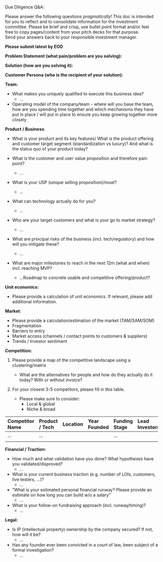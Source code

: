 Due Diligence Q\&A:

Please answer the following questions *pragmatically*\! This doc is intended for you to reflect and to consolidate information for the investment committee. Please be brief and crisp, use bullet point format and/or feel free to copy pages/content from your pitch decks for that purpose.   
Send your answers back to your responsible investment manager.

**Please submit latest by  EOD**

**Problem Statement (what pain/problem are you solving):**

**Solution (how are you solving it):**

**Customer Persona (who is the recipient of your solution):**

**Team:**

* What makes you uniquely qualified to execute this business idea?  
  * …  
* Operating model of the company/team \- where will you base the team, how are you spending time together and which mechanisms they have put in place / will put in place to ensure you keep growing together more closely


**Product / Business**: 

* What is your product and its key features/ What is the product offering and customer target segment (standardization vs luxury)? And what is the status quo of your product today?  
    
* What is the customer and user value proposition and therefore pain point?   
  * ...  
* What is your USP (unique selling proposition)/moat?  
  * …  
* What can technology actually do for you?  
  * …  
* Who are your target customers and what is your go to market strategy?  
  * ...  
* What are principal risks of the business (incl. tech/regulatory) and how will you mitigate these?  
  * ...  
* What are major milestones to reach in the next 12m (what and when) incl. reaching MVP?  
  * …Roadmap to concrete usable and competitive offering/product?

**Unit economics:** 

* Please provide a calculation of unit economics. If relevant, please add additional information. 

**Market:**

* Please provide a calculation/estimation of the market (TAM/SAM/SOM)  
* Fragmentation  
* Barriers to entry  
* Market access (channels / contact points to customers & suppliers)  
* Trends / Investor sentiment


**Competition:**

1. Please provide a map of the competitive landscape using a clustering/matrix   
   * What are the alternatives for people and how do they actually do it today? With or without invoice?

   

2. For your closest 3-5 competitors, please fill in this table.  
   * Please make sure to consider:  
     * Local & global  
     * Niche & broad  
       

| Competitor Name | Product / Tech | Location | Year Founded | Funding Stage | Lead Investors | Customer Growth | Team | Key Differentiation |
| :---- | :---- | :---- | :---- | :---- | :---- | :---- | :---- | :---- |
| ... | ... |  |  | ... |  | ... | ... |  |
|  |  |  |  |  |  |  |  |  |

   

**Financial / Traction:**

* How much and what validation have you done? What hypotheses have you validated/disproved?   
  * ...  
* What is your current business traction (e.g. number of LOIs, customers, live testers, …)?  
  * …  
* “What is your estimated personal financial runway? Please provide an estimate on how long you can build w/o a salary”  
  * …  
* What is your follow-on fundraising approach (incl. runway/timing)?  
  * ...

**Legal:** 

* Is IP (intellectual property) ownership by the company secured? If not, how will it be?  
  * ...  
* Has any founder ever been convicted in a court of law, been subject of a formal investigation?  
  * ...